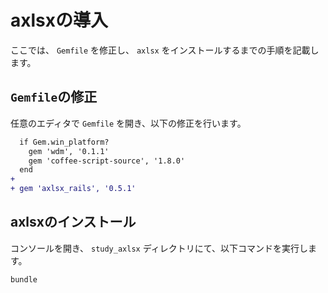 # axlsxの導入

  ここでは、 `Gemfile` を修正し、 `axlsx` をインストールするまでの手順を記載します。

## `Gemfile`の修正

  任意のエディタで `Gemfile` を開き、以下の修正を行います。

  ```diff
    if Gem.win_platform?
      gem 'wdm', '0.1.1'
      gem 'coffee-script-source', '1.8.0'
    end
  +
  + gem 'axlsx_rails', '0.5.1'
  ```

## axlsxのインストール

  コンソールを開き、 `study_axlsx` ディレクトリにて、以下コマンドを実行します。

  `bundle`
